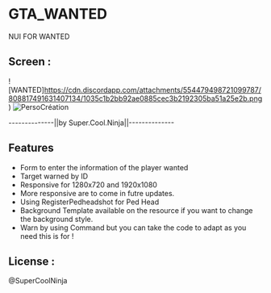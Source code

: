 # GTA_WANTED
NUI FOR WANTED

## Screen :

![WANTED]https://cdn.discordapp.com/attachments/554479498721099787/808817491631407134/1035c1b2bb92ae0885cec3b2192305ba51a25e2b.png)
![PersoCréation](https://cdn.discordapp.com/attachments/554479498721099787/808817588947648552/664d0f8691c1b5cea817e7788626fcbff5089117.jpeg)

--------------||by Super.Cool.Ninja||--------------

## Features
- Form to enter the information of the player wanted
- Target warned by ID
- Responsive for 1280x720 and 1920x1080
- More responsive are to come in futre updates.
- Using RegisterPedheadshot for Ped Head
- Background Template available on the resource if you want to change the background style.
- Warn by using Command but you can take the code to adapt as you need this is for !


## License :
@SuperCoolNinja